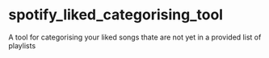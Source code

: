 # spotify_liked_categorising_tool
A tool for categorising your liked songs thate are not yet in a provided list of playlists
